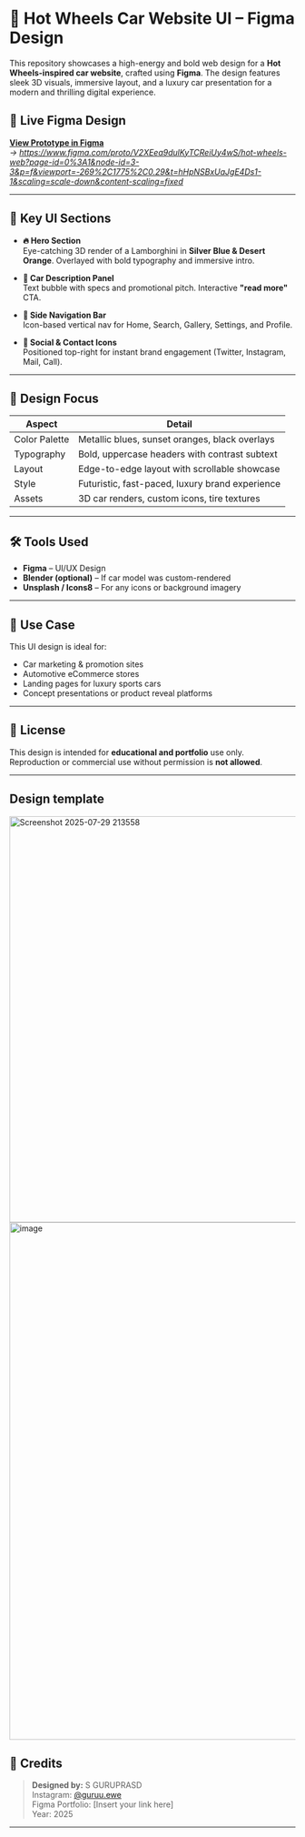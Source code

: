 # 🚗 Hot Wheels Car Website UI – Figma Design

This repository showcases a high-energy and bold web design for a **Hot Wheels-inspired car website**, crafted using **Figma**. The design features sleek 3D visuals, immersive layout, and a luxury car presentation for a modern and thrilling digital experience.

## 🔗 Live Figma Design

**[View Prototype in Figma](#)**  
*→ https://www.figma.com/proto/V2XEea9dulKyTCReiUy4wS/hot-wheels-web?page-id=0%3A1&node-id=3-3&p=f&viewport=-269%2C1775%2C0.29&t=hHpNSBxUaJgE4Ds1-1&scaling=scale-down&content-scaling=fixed*

---

## 🧩 Key UI Sections

- **🔥 Hero Section**  
  Eye-catching 3D render of a Lamborghini in **Silver Blue & Desert Orange**. Overlayed with bold typography and immersive intro.

- **📢 Car Description Panel**  
  Text bubble with specs and promotional pitch. Interactive **"read more"** CTA.

- **📱 Side Navigation Bar**  
  Icon-based vertical nav for Home, Search, Gallery, Settings, and Profile.

- **🎯 Social & Contact Icons**  
  Positioned top-right for instant brand engagement (Twitter, Instagram, Mail, Call).

---

## 🎨 Design Focus

| Aspect            | Detail                                                                 |
|-------------------|------------------------------------------------------------------------|
| Color Palette     | Metallic blues, sunset oranges, black overlays                         |
| Typography        | Bold, uppercase headers with contrast subtext                          |
| Layout            | Edge-to-edge layout with scrollable showcase                           |
| Style             | Futuristic, fast-paced, luxury brand experience                         |
| Assets            | 3D car renders, custom icons, tire textures                            |

---

## 🛠 Tools Used

- **Figma** – UI/UX Design
- **Blender (optional)** – If car model was custom-rendered
- **Unsplash / Icons8** – For any icons or background imagery

---

## 📌 Use Case

This UI design is ideal for:
- Car marketing & promotion sites
- Automotive eCommerce stores
- Landing pages for luxury sports cars
- Concept presentations or product reveal platforms

---

## 📄 License

This design is intended for **educational and portfolio** use only.  
Reproduction or commercial use without permission is **not allowed**.

---
## Design template
<img width="1102" height="714" alt="Screenshot 2025-07-29 213558" src="https://github.com/user-attachments/assets/56b013f9-e955-4e14-82de-4b77ecd4765c" />
<img width="1706" height="910" alt="image" src="https://github.com/user-attachments/assets/756a3125-dbb5-477d-907a-8ad34be8ce50" />




## 🙌 Credits

> **Designed by:** S GURUPRASD  
> Instagram: [@guruu.ewe](https://www.instagram.com/guruu.ewe)  
> Figma Portfolio: [Insert your link here]  
> Year: 2025

---

